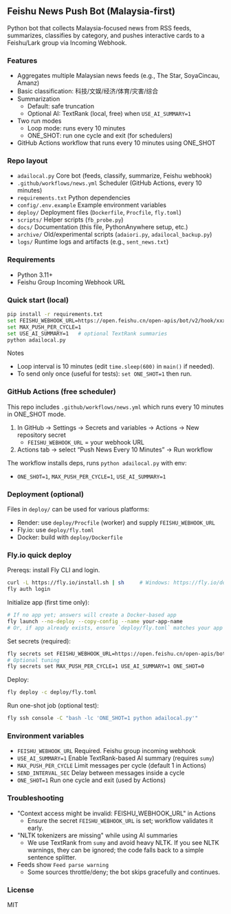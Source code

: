 ## Feishu News Push Bot (Malaysia-first)

Python bot that collects Malaysia-focused news from RSS feeds, summarizes, classifies by category, and pushes interactive cards to a Feishu/Lark group via Incoming Webhook.

### Features
- Aggregates multiple Malaysian news feeds (e.g., The Star, SoyaCincau, Amanz)
- Basic classification: 科技/文娱/经济/体育/灾害/综合
- Summarization
  - Default: safe truncation
  - Optional AI: TextRank (local, free) when `USE_AI_SUMMARY=1`
- Two run modes
  - Loop mode: runs every 10 minutes
  - ONE_SHOT: run one cycle and exit (for schedulers)
- GitHub Actions workflow that runs every 10 minutes using ONE_SHOT

### Repo layout
- `adailocal.py`  Core bot (feeds, classify, summarize, Feishu webhook)
- `.github/workflows/news.yml`  Scheduler (GitHub Actions, every 10 minutes)
- `requirements.txt`  Python dependencies
- `config/.env.example`  Example environment variables
- `deploy/`  Deployment files (`Dockerfile`, `Procfile`, `fly.toml`)
- `scripts/`  Helper scripts (`fb_probe.py`)
- `docs/`  Documentation (this file, PythonAnywhere setup, etc.)
- `archive/`  Old/experimental scripts (`adaiori.py`, `adailocal_backup.py`)
- `logs/`  Runtime logs and artifacts (e.g., `sent_news.txt`)

### Requirements
- Python 3.11+
- Feishu Group Incoming Webhook URL

### Quick start (local)
```bash
pip install -r requirements.txt
set FEISHU_WEBHOOK_URL=https://open.feishu.cn/open-apis/bot/v2/hook/xxxxxxxx   # Windows PowerShell use $env:FEISHU_WEBHOOK_URL
set MAX_PUSH_PER_CYCLE=1
set USE_AI_SUMMARY=1   # optional TextRank summaries
python adailocal.py
```

Notes
- Loop interval is 10 minutes (edit `time.sleep(600)` in `main()` if needed).
- To send only once (useful for tests): `set ONE_SHOT=1` then run.

### GitHub Actions (free scheduler)
This repo includes `.github/workflows/news.yml` which runs every 10 minutes in ONE_SHOT mode.
1) In GitHub → Settings → Secrets and variables → Actions → New repository secret
   - `FEISHU_WEBHOOK_URL` = your webhook URL
2) Actions tab → select “Push News Every 10 Minutes” → Run workflow

The workflow installs deps, runs `python adailocal.py` with env:
- `ONE_SHOT=1`, `MAX_PUSH_PER_CYCLE=1`, `USE_AI_SUMMARY=1`

### Deployment (optional)
Files in `deploy/` can be used for various platforms:
- Render: use `deploy/Procfile` (worker) and supply `FEISHU_WEBHOOK_URL`
- Fly.io: use `deploy/fly.toml`
- Docker: build with `deploy/Dockerfile`

### Fly.io quick deploy
Prereqs: install Fly CLI and login.
```bash
curl -L https://fly.io/install.sh | sh     # Windows: https://fly.io/docs/hands-on/install-windows/
fly auth login
```

Initialize app (first time only):
```bash
# If no app yet; answers will create a Docker-based app
fly launch --no-deploy --copy-config --name your-app-name
# Or, if app already exists, ensure `deploy/fly.toml` matches your app name
```

Set secrets (required):
```bash
fly secrets set FEISHU_WEBHOOK_URL=https://open.feishu.cn/open-apis/bot/v2/hook/xxxx
# Optional tuning
fly secrets set MAX_PUSH_PER_CYCLE=1 USE_AI_SUMMARY=1 ONE_SHOT=0
```

Deploy:
```bash
fly deploy -c deploy/fly.toml
```

Run one-shot job (optional test):
```bash
fly ssh console -C "bash -lc 'ONE_SHOT=1 python adailocal.py'"
```

### Environment variables
- `FEISHU_WEBHOOK_URL`  Required. Feishu group incoming webhook
- `USE_AI_SUMMARY=1`    Enable TextRank-based AI summary (requires `sumy`)
- `MAX_PUSH_PER_CYCLE`  Limit messages per cycle (default 1 in Actions)
- `SEND_INTERVAL_SEC`   Delay between messages inside a cycle
- `ONE_SHOT=1`          Run one cycle and exit (used by Actions)

### Troubleshooting
- "Context access might be invalid: FEISHU_WEBHOOK_URL" in Actions
  - Ensure the secret `FEISHU_WEBHOOK_URL` is set; workflow validates it early.
- "NLTK tokenizers are missing" while using AI summaries
  - We use TextRank from `sumy` and avoid heavy NLTK. If you see NLTK warnings, they can be ignored; the code falls back to a simple sentence splitter.
- Feeds show `Feed parse warning`
  - Some sources throttle/deny; the bot skips gracefully and continues.

### License
MIT







